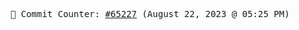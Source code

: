 <p align="center">
    <samp>
        📮 Commit Counter: <a href="https://github.com/Javascript-void0/Javascript-void0/commits/main">#65227</a> (August 22, 2023 @ 05:25 PM)
    </samp>
</p>